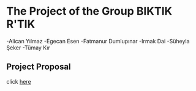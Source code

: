 # The Project of the Group BIKTIK R'TIK

-Alican Yılmaz
-Egecan Esen
-Fatmanur Dumlupınar
-Irmak Dai
-Süheyla Şeker
-Tümay Kır


## Project Proposal 
click [here](https://pjournal.github.io/boun01g-biktik-r-tik/Project-Proposal.html)
